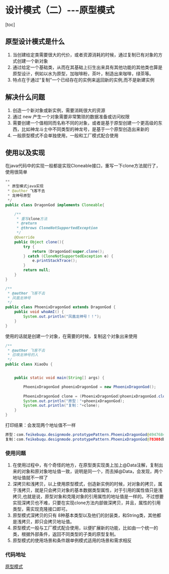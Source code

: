 # 设计模式（二）---原型模式

[toc]

## 原型设计模式是什么

1. 当创建给定类需要很大的代价，或者资源消耗的时候，通过复制已有对象的方式创建一个新对象
2. 通过给定一个基础类，从而在其基础上衍生出来具有其他功能的其他类也算是原型设计，例如以水为原型，加咖啡粉，茶叶，制造出来咖啡，绿茶等。
3. 特点在于通过“复制”一个已经存在的实例来返回新的实例,而不是新建实例

## 解决什么问题

1. 创造一个新对象或新实例，需要消耗很大的资源
2. 通过 new 产生一个对象需要非常繁琐的数据准备或访问权限
3. 需要创建一个值相同而名称不同的对象，或者是基于原型创建一个更高级的东西，比如神龙斗士中不同类型的神龙号，是基于一个原型创造出来新的
4. 一般原型模式不会单独使用，一般和工厂模式配合使用

## 使用以及实现

在java代码中的实现一般都是实现Cloneable接口，重写一下clone方法就行了，使用很简单

~~~java
**
 * 原型模式java实现
 * @author 飞客不去
 * 龙神号原型
 */
public class DragonGod implements Cloneable{

    /**
     * 重写clone方法
     * @return
     * @throws CloneNotSupportedException
     */
    @Override
    public Object clone(){
        try {
            return (DragonGod)super.clone();
        } catch (CloneNotSupportedException e) {
            e.printStackTrace();
        }
        return null;
    }
}

~~~

```java
/**
 * @author 飞客不去
 * 凤凰龙神号
 */
public class PhoenixDragonGod extends DragonGod {
    public void whoAmI() {
        System.out.println("凤凰龙神号！！");
    }
}
```

使用的话就是创建一个对象，在需要的时候，复制这个对象出来使用

```java
/**
 * @author 飞客不去
 * 召唤龙神号的人
 */
public class XiaoDu {


    public static void main(String[] args) {

        PhoenixDragonGod phoenixDragonGod = new PhoenixDragonGod();
        
        PhoenixDragonGod clone = (PhoenixDragonGod)phoenixDragonGod.clone();
        System.out.println("原型："+phoenixDragonGod);
        System.out.println("复制："+clone);
    }
}

```

打印结果：会发现两个地址值不一样

```java
原型：com.feikebuqu.designmode.prototypePattern.PhoenixDragonGod@49476842
复制：com.feikebuqu.designmode.prototypePattern.PhoenixDragonGod@78308db1
```



### 使用问题

1. 在使用过程中，有个奇怪的地方，在原型类实现类上加上@Data注解，复制出来的对象和原对象地址值一致，说明是同一个，而去掉@Data，会发现，两个地址值就不一样了
2. 深拷贝和浅拷贝，以上使用原型模式，创造新实例的时候，对对象的拷贝，属于浅拷贝，就是只会拷贝对象的基本数据类型属性，对于引用的属性值只是浅拷贝,也就是说，原型对象和克隆对象的引用属性的地址值是一样的。不过想要实现深拷贝也不难，只要在实现clone方法内部做深拷贝，并且，属性的引用类型，需实现克隆接口即可。
3. 原型模式深拷贝的只有 8种基本类型以及他们的封装类，和String类，其他都是浅拷贝，即只会拷贝地址值。
4. 原型模式一般与工厂模式配合使用，以便扩展新的功能，比如由一个统一的类，根据外部条件，返回不同类型的子类的原型复制。
5. 原型模式的使用场景和条件跟单例模式适用的场景和需求相反
### 代码地址
[原型模式](../prototypePattern)
